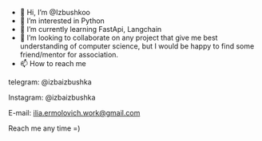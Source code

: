 - 👋 Hi, I’m @Izbushkoo
- 👀 I’m interested in Python
- 🌱 I’m currently learning FastApi, Langchain
- 💞️ I’m looking to collaborate on any project that give me best understanding of computer science,
 but I would be happy to find some friend/mentor for association.
- 📫 How to reach me 
  
telegram: @izbaizbushka 

Instagram: @izbaizbushka

E-mail: ilia.ermolovich.work@gmail.com

Reach me any time =)

